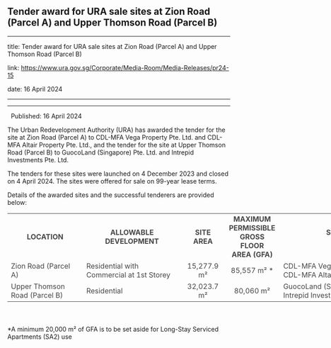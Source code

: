 ## Tender award for URA sale sites at Zion Road (Parcel A) and Upper Thomson Road (Parcel B)
---
title: Tender award for URA sale sites at Zion Road (Parcel A) and Upper Thomson Road (Parcel B)

link: https://www.ura.gov.sg/Corporate/Media-Room/Media-Releases/pr24-15

date: 16 April 2024

---

-----------------------------------------------------------------------------------------

  Published: 16 April 2024

The Urban Redevelopment Authority (URA) has awarded the tender for the site at Zion Road (Parcel A) to CDL-MFA Vega Property Pte. Ltd. and CDL-MFA Altair Property Pte. Ltd., and the tender for the site at Upper Thomson Road (Parcel B) to GuocoLand (Singapore) Pte. Ltd. and Intrepid Investments Pte. Ltd.    
  
The tenders for these sites were launched on 4 December 2023 and closed on 4 April 2024. The sites were offered for sale on 99-year lease terms.   
  
Details of the awarded sites and the successful tenderers are provided below:

<table style="width: 1101px; height: 237px; opacity: 0.8;"><tbody><tr><td style="text-align: center;"> <strong style="text-align: center;">LOCATION</strong></td><td style="text-align: center;"><strong style="text-align: center;">ALLOWABLE<br>DEVELOPMENT </strong></td><td style="text-align: center;"><strong style="text-align: center;">SITE AREA</strong></td><td style="text-align: center;"><strong style="text-align: center;">MAXIMUM<br>PERMISSIBLE<br>GROSS FLOOR<br>AREA (GFA) </strong></td><td style="text-align: center;"><strong style="text-align: center;">SUCCESSFUL<br>TENDERER</strong></td><td style="text-align: center;"> <strong style="text-align: center;">TENDERED PRICE<br>($PSM of GFA)</strong><span style="text-align: center;"></span></td></tr><tr><td> Zion Road (Parcel A)</td><td> Residential with Commercial at 1st Storey</td><td style="text-align: center;">15,277.9 m² </td><td style="text-align: center;"> 85,557 m² *</td><td> CDL-MFA Vega Property Pte. Ltd. and CDL-MFA Altair Property Pte. Ltd.<span></span></td><td style="text-align: center;"> $1,106,888,000.00<br>($12,937.43)</td></tr><tr><td> Upper Thomson Road (Parcel B)</td><td> Residential</td><td style="text-align: center;"> 32,023.7 m²</td><td style="text-align: center;"> 80,060 m²</td><td> GuocoLand (Singapore) Pte. Ltd. and Intrepid Investments Pte. Ltd.</td><td style="text-align: center;">$779,555,000.00<br>($9,737.13) </td></tr></tbody></table>



\*A minimum 20,000 m² of GFA is to be set aside for Long-Stay Serviced Apartments (SA2) use